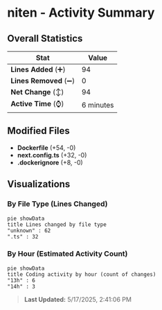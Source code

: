 # niten - Activity Summary 

## Overall Statistics

| Stat                   | Value                                                             |
| ---------------------- | ----------------------------------------------------------------- |
| **Lines Added** (➕)   | 94                                          |
| **Lines Removed** (➖) | 0                                        |
| **Net Change** (↕)    | 94                |
| **Active Time** (⌚)   | 6 minutes |


## Modified Files
- **Dockerfile** (+54, -0)
- **next.config.ts** (+32, -0)
- **.dockerignore** (+8, -0)

## Visualizations

### By File Type (Lines Changed)

```mermaid
pie showData
title Lines changed by file type
"unknown" : 62
".ts" : 32
```

### By Hour (Estimated Activity Count)

```mermaid
pie showData
title Coding activity by hour (count of changes)
"13h" : 6
"14h" : 3
```


> **Last Updated:** 5/17/2025, 2:41:06 PM